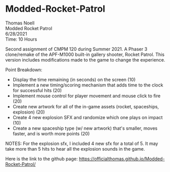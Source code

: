 # Modded-Rocket-Patrol
Thomas Noell \
Modded Rocket Patrol \
6/28/2021 \
Time: 10 Hours

Second assignment of CMPM 120 during Summer 2021. A Phaser 3 clone/remake of the APF-M1000 built-in gallery shooter, Rocket Patrol. This version includes modifications made to the game to change the experience.

Point Breakdown:
- Display the time remaining (in seconds) on the screen (10)
- Implement a new timing/scoring mechanism that adds time to the clock for successful hits (20)
- Implement mouse control for player movement and mouse click to fire (20)
- Create new artwork for all of the in-game assets (rocket, spaceships, explosion) (20) 
- Create 4 new explosion SFX and randomize which one plays on impact (10)
- Create a new spaceship type (w/ new artwork) that's smaller, moves faster, and is worth more points (20)

NOTES:
For the explosion sfx, I included 4 new sfx for a total of 5. It may take more than 5 hits to hear all the explosion sounds in the game.

Here is the link to the github page:
https://officialthomas.github.io/Modded-Rocket-Patrol/